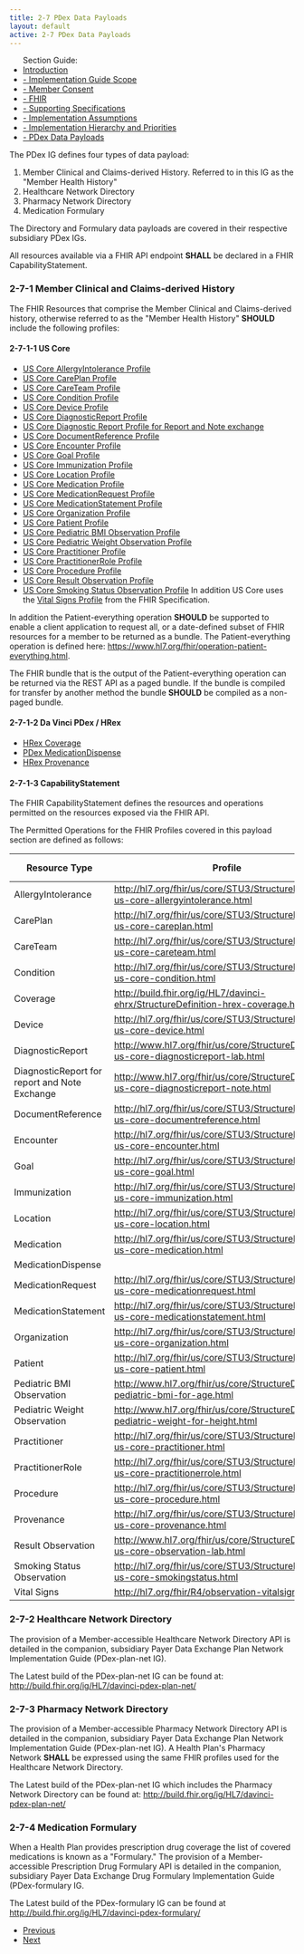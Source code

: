 ```yaml
---
title: 2-7 PDex Data Payloads
layout: default
active: 2-7 PDex Data Payloads
---
```


<ul id="markdown-toc">
	Section Guide:
  <li><a href="2_Introduction.html" id="markdown-toc-introduction">Introduction</a></li>
  <li><a href="2-1_Implementation_Guide_Scope.html" id="markdown-toc-scope">- Implementation Guide Scope</a></li>
  <li><a href="2-2_Member_Consent.html" id="markdown-toc-consent">- Member Consent</a></li>
	<li><a href="2-3_FHIR.html" id="markdown-toc-fhir">- FHIR</a></li>
	<li><a href="2-4_Supporting_Specifications.html" id="markdown-toc-supportingspecifications">- Supporting Specifications</a></li>
	<li><a href="2-5_Implementation_Assumptions.html" id="markdown-toc-assumptions">- Implementation Assumptions</a></li>
	<li><a href="2-6_Implementation_Hierarchy_and_Priorities.html" id="markdown-toc-hierarchy">- Implementation Hierarchy and Priorities</a></li>
	<li><a href="2-7_PDex_Data_Payloads.html" id="markdown-toc-payloads">- PDex Data Payloads</a></li>
</ul>

The PDex IG defines four types of data payload:

1. Member Clinical and Claims-derived History. Referred to in this IG as the "Member Health History"
2. Healthcare Network Directory 
3. Pharmacy Network Directory
4. Medication Formulary

The Directory and Formulary data payloads are covered in their respective subsidiary PDex IGs.

All resources available via a FHIR API endpoint **SHALL** be declared in a FHIR CapabilityStatement.

### 2-7-1 Member Clinical and Claims-derived History

The FHIR Resources that comprise the Member Clinical and Claims-derived history, otherwise referred to as the "Member Health History"  **SHOULD** include the following profiles:

#### 2-7-1-1 US Core

- [US Core AllergyIntolerance Profile](http://hl7.org/fhir/us/core/STU3/StructureDefinition-us-core-allergyintolerance.html)
- [US Core CarePlan Profile](http://hl7.org/fhir/us/core/STU3/StructureDefinition-us-core-careplan.html)
- [US Core CareTeam Profile](http://hl7.org/fhir/us/core/STU3/StructureDefinition-us-core-careteam.html)
- [US Core Condition Profile](http://hl7.org/fhir/us/core/STU3/StructureDefinition-us-core-condition.html)
- [US Core Device Profile](http://hl7.org/fhir/us/core/STU3/StructureDefinition-us-core-device.html)
- [US Core DiagnosticReport Profile](http://www.hl7.org/fhir/us/core/StructureDefinition-us-core-diagnosticreport-lab.html)
- [US Core Diagnostic Report Profile for Report and Note exchange](http://www.hl7.org/fhir/us/core/StructureDefinition-us-core-diagnosticreport-note.html)
- [US Core DocumentReference Profile](http://hl7.org/fhir/us/core/STU3/StructureDefinition-us-core-documentreference.html)
- [US Core Encounter Profile](http://hl7.org/fhir/us/core/STU3/StructureDefinition-us-core-encounter.html)
- [US Core Goal Profile](http://hl7.org/fhir/us/core/STU3/StructureDefinition-us-core-goal.html)
- [US Core Immunization Profile](http://hl7.org/fhir/us/core/STU3/StructureDefinition-us-core-immunization.html)
- [US Core Location Profile](http://hl7.org/fhir/us/core/STU3/StructureDefinition-us-core-location.html)
- [US Core Medication Profile](http://hl7.org/fhir/us/core/STU3/StructureDefinition-us-core-medication.html)
- [US Core MedicationRequest Profile](http://hl7.org/fhir/us/core/STU3/StructureDefinition-us-core-medicationrequest.html)
- [US Core MedicationStatement Profile](http://hl7.org/fhir/us/core/STU3/StructureDefinition-us-core-medicationstatement.html)
- [US Core Organization Profile](http://hl7.org/fhir/us/core/STU3/StructureDefinition-us-core-organization.html)
- [US Core Patient Profile](http://hl7.org/fhir/us/core/STU3/StructureDefinition-us-core-patient.html)
- [US Core Pediatric BMI Observation Profile](http://www.hl7.org/fhir/us/core/StructureDefinition-pediatric-bmi-for-age.html)
- [US Core Pediatric Weight Observation Profile](http://www.hl7.org/fhir/us/core/StructureDefinition-pediatric-weight-for-height.html)
- [US Core Practitioner Profile](http://hl7.org/fhir/us/core/STU3/StructureDefinition-us-core-practitioner.html)
- [US Core PractitionerRole Profile](http://hl7.org/fhir/us/core/STU3/StructureDefinition-us-core-practitionerrole.html)
- [US Core Procedure Profile](http://hl7.org/fhir/us/core/STU3/StructureDefinition-us-core-procedure.html)
- [US Core Result Observation Profile](http://www.hl7.org/fhir/us/core/StructureDefinition-us-core-observation-lab.html)
- [US Core Smoking Status Observation Profile](http://hl7.org/fhir/us/core/STU3/StructureDefinition-us-core-smokingstatus.html)
In addition US Core uses the [Vital Signs Profile](http://hl7.org/fhir/R4/observation-vitalsigns.html) from the FHIR Specification.

In addition the Patient-everything operation **SHOULD** be supported to enable a client application to request all, or a date-defined subset of  FHIR resources for a member to be returned as a bundle. The Patient-everything operation is defined here: https://www.hl7.org/fhir/operation-patient-everything.html. 

The FHIR bundle that is the output of the Patient-everything operation can be returned via the REST API as a paged bundle. If the bundle is compiled for transfer by another method the bundle **SHOULD** be compiled as a non-paged bundle.

#### 2-7-1-2 Da Vinci PDex / HRex

- [ HRex Coverage](http://build.fhir.org/ig/HL7/davinci-ehrx/StructureDefinition-hrex-coverage.html)
- [PDex MedicationDispense](StructureDefinition-pdex-medicationdispense.html) 
- [HRex Provenance](http://build.fhir.org/ig/HL7/davinci-ehrx/StructureDefinition-hrex-provenance.html)

#### 2-7-1-3 CapabilityStatement

The FHIR CapabilityStatement defines the resources and operations permitted on the resources exposed via the FHIR API.

The Permitted Operations for the FHIR Profiles covered in this payload section are defined as follows:

| Resource Type                                 | Profile                                                                                        | Read | V-Read | Search | Update | Create | Updates | History |
|-----------------------------------------------|------------------------------------------------------------------------------------------------|------|--------|--------|--------|--------|---------|---------|
| AllergyIntolerance                            | http://hl7.org/fhir/us/core/STU3/StructureDefinition-us-core-allergyintolerance.html   | Y    | Y      | Y      |        |        |         | Y       |
| CarePlan                                      | http://hl7.org/fhir/us/core/STU3/StructureDefinition-us-core-careplan.html             | Y    | Y      | Y      |        |        |         | Y       |
| CareTeam                                      | http://hl7.org/fhir/us/core/STU3/StructureDefinition-us-core-careteam.html             | Y    | Y      | Y      |        |        |         | Y       |
| Condition                                     | http://hl7.org/fhir/us/core/STU3/StructureDefinition-us-core-condition.html            | Y    | Y      | Y      |        |        |         | Y       |
| Coverage                                      | http://build.fhir.org/ig/HL7/davinci-ehrx/StructureDefinition-hrex-coverage.html               | Y    | Y      | Y      |        |        |         | Y       |
| Device                                        | http://hl7.org/fhir/us/core/STU3/StructureDefinition-us-core-device.html               | Y    | Y      | Y      |        |        |         | Y       |
| DiagnosticReport                              | http://www.hl7.org/fhir/us/core/StructureDefinition-us-core-diagnosticreport-lab.html     | Y    | Y      | Y      |        |        |         | Y       |
| DiagnosticReport for report and Note Exchange | http://www.hl7.org/fhir/us/core/StructureDefinition-us-core-diagnosticreport-note.html | Y    | Y      | Y      |        |        |         | Y       |
| DocumentReference                             | http://hl7.org/fhir/us/core/STU3/StructureDefinition-us-core-documentreference.html    | Y    | Y      | Y      |        |        |         | Y       |
| Encounter                                     | http://hl7.org/fhir/us/core/STU3/StructureDefinition-us-core-encounter.html            | Y    | Y      | Y      |        |        |         | Y       |
| Goal                                          | http://hl7.org/fhir/us/core/STU3/StructureDefinition-us-core-goal.html                 | Y    | Y      | Y      |        |        |         | Y       |
| Immunization                                  | http://hl7.org/fhir/us/core/STU3/StructureDefinition-us-core-immunization.html         | Y    | Y      | Y      |        |        |         | Y       |
| Location                                      | http://hl7.org/fhir/us/core/STU3/StructureDefinition-us-core-location.html             | Y    | Y      | Y      |        |        |         | Y       |
| Medication                                    | http://hl7.org/fhir/us/core/STU3/StructureDefinition-us-core-medication.html           | Y    | Y      | Y      |        |        |         | Y       |
| MedicationDispense                            |                                                                                                | Y    | Y      | Y      |        |        |         | Y       |
| MedicationRequest                             | http://hl7.org/fhir/us/core/STU3/StructureDefinition-us-core-medicationrequest.html    | Y    | Y      | Y      |        |        |         | Y       |
| MedicationStatement                           | http://hl7.org/fhir/us/core/STU3/StructureDefinition-us-core-medicationstatement.html  | Y    | Y      | Y      |        |        |         | Y       |
| Organization                                  | http://hl7.org/fhir/us/core/STU3/StructureDefinition-us-core-organization.html         | Y    | Y      | Y      |        |        |         | Y       |
| Patient                                       | http://hl7.org/fhir/us/core/STU3/StructureDefinition-us-core-patient.html              | Y    | Y      | Y      |        |        |         | Y       |
| Pediatric BMI Observation                     | http://www.hl7.org/fhir/us/core/StructureDefinition-pediatric-bmi-for-age.html        | Y    | Y      | Y      |        |        |         | Y       |
| Pediatric Weight Observation                  | http://www.hl7.org/fhir/us/core/StructureDefinition-pediatric-weight-for-height.html     | Y    | Y      | Y      |        |        |         | Y       |
| Practitioner                                  | http://hl7.org/fhir/us/core/STU3/StructureDefinition-us-core-practitioner.html         | Y    | Y      | Y      |        |        |         | Y       |
| PractitionerRole                              | http://hl7.org/fhir/us/core/STU3/StructureDefinition-us-core-practitionerrole.html     | Y    | Y      | Y      |        |        |         | Y       |
| Procedure                                     | http://hl7.org/fhir/us/core/STU3/StructureDefinition-us-core-procedure.html            | Y    | Y      | Y      |        |        |         | Y       |
| Provenance                                    | http://hl7.org/fhir/us/core/STU3/StructureDefinition-us-core-provenance.html           | Y    | Y      | Y      |        |        |         | Y       |
| Result Observation                            | http://www.hl7.org/fhir/us/core/StructureDefinition-us-core-observation-lab.html   | Y    | Y      | Y      |        |        |         | Y       |
| Smoking Status Observation                    | http://hl7.org/fhir/us/core/STU3/StructureDefinition-us-core-smokingstatus.html        | Y    | Y      | Y      |        |        |         | Y       |
| Vital Signs                                   | http://hl7.org/fhir/R4/observation-vitalsigns.html                                             | Y    | Y      | Y      |        |        |         | Y       |


### 2-7-2 Healthcare Network Directory 

The provision of a Member-accessible Healthcare Network Directory API is detailed in the companion, subsidiary Payer Data Exchange Plan Network Implementation Guide (PDex-plan-net IG).

The Latest build of the PDex-plan-net IG can be found at: http://build.fhir.org/ig/HL7/davinci-pdex-plan-net/

### 2-7-3 Pharmacy Network Directory

The provision of a Member-accessible Pharmacy Network Directory API is detailed in the companion, subsidiary Payer Data Exchange Plan Network Implementation Guide (PDex-plan-net IG). A Health Plan's Pharmacy Network **SHALL** be expressed using the same FHIR profiles used for the Healthcare Network Directory.

The Latest build of the PDex-plan-net IG which includes the Pharmacy Network Directory can be found at: http://build.fhir.org/ig/HL7/davinci-pdex-plan-net/

### 2-7-4 Medication Formulary

When a Health Plan provides prescription drug coverage the list of covered medications is known as a "Formulary."  The provision of a Member-accessible Prescription Drug Formulary API is detailed in the companion, subsidiary Payer Data Exchange Drug Formulary Implementation Guide (PDex-formulary IG.

The Latest build of the PDex-formulary IG can be found at http://build.fhir.org/ig/HL7/davinci-pdex-formulary/

<ul>
  <li><a href="2-6_Implementation_Hierarchy_and_Priorities.html" >Previous</a></li>
  <li><a href="3_PDex_Implementation_Actors,_Interactions,_Data_Payloads_and_Methods.html" >Next</a></li>
</ul>
